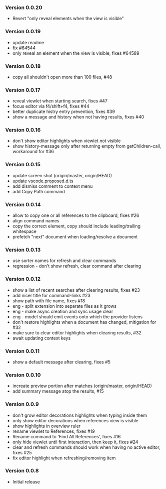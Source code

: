 ### Version 0.0.20
- Revert "only reveal elements when the view is visible"

### Version 0.0.19
- update readme
- fix #64544
- only reveal an element when the view is visible, fixes #64589

### Version 0.0.18
- copy all shouldn't open more than 100 files, #48

### Version 0.0.17
- reveal viewlet when starting search, fixes #47
- focus editor via f4/shift+f4, fixes #44
- better duplicate histry entry prevention, fixes #39
- show a message and history when not having results, fixes #40

### Version 0.0.16
- don't show editor highlights when viewlet not visible
- show history-message only after returning empty from getChildren-call, workaround for #36

### Version 0.0.15
- update screen shot (origin/master, origin/HEAD)
- update vscode.proposed.d.ts
- add dismiss comment to context menu
- add Copy Path command

### Version 0.0.14
- allow to copy one or all references to the clipboard, fixes #26
- align command names
- copy the correct element, copy should include leading/trailing whitespace
- prefetch "next" document when loading/resolve a document

### Version 0.0.13
- use sorter names for refresh and clear commands
- regression - don't show refresh, clear command after clearing

### Version 0.0.12
- show a list of recent searches after clearing results, fixes #23
- add nicer title for command-links #23
- show path with file name, fixes #18
- eng - split extension into separate files as it grows
- eng - make async creation and sync usage clear
- eng - model should emit events onto which the provider listens
- don't restore highlights when a document has changed, mitigation for #32
- make sure to clear editor highlights when clearing results, #32
- await updating context keys

### Version 0.0.11
- show a default message after clearing, fixes #5

### Version 0.0.10
- increate preview portion after matches (origin/master, origin/HEAD)
- add summary message atop the results, #15

### Version 0.0.9
- don't grow editor decorations highlights when typing inside them
- only show editor decorations when references view is visible
- show highlights in overview ruler
- rename viewlet to References, fixes #19
- Rename command to 'Find All References', fixes #16
- only hide viewlet until first interaction, then keep it, fixes #24
- clear and refresh commands should work when having no active editor, fixes #25
- fix editor highlight when refreshing/removing item

### Version 0.0.8
- Initial release
